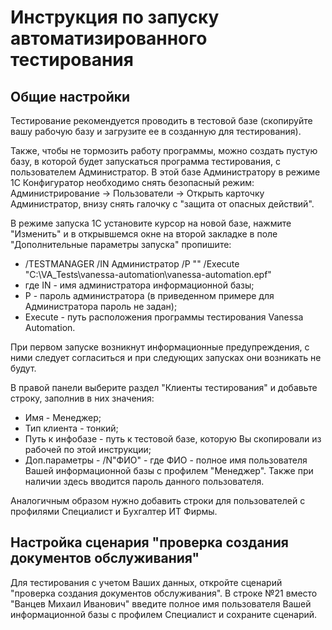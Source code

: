 # Инструкция по запуску автоматизированного тестирования

## Общие настройки
Тестирование рекомендуется проводить в тестовой базе (скопируйте вашу рабочую базу и загрузите ее в созданную для тестирования).

Также, чтобы не тормозить работу программы, можно создать пустую базу, в которой будет запускаться программа тестирования, с пользователем Администратор. В этой базе Администратору в режиме 1С Конфигуратор необходимо снять безопасный режим: Администрирование -> Пользователи -> Открыть карточку Администратор, внизу снять галочку с "защита от опасных действий".

В режиме запуска 1С установите курсор на новой базе, нажмите "Изменить" и в открывшемся окне на второй закладке в поле "Дополнительные параметры запуска" пропишите: 
- /TESTMANAGER /IN Администратор /P "" /Execute "C:\VA_Tests\vanessa-automation\vanessa-automation.epf"
- где IN - имя администратора информационной базы;
- Р - пароль администратора (в приведенном примере для Администратора пароль не задан);
- Execute - путь расположения программы тестирования Vanessa Automation.

При первом запуске возникнут информационные предупреждения, с ними следует согласиться и при следующих запусках они возникать не будут.

В правой панели выберите раздел "Клиенты тестирования" и добавьте строку, заполнив в них значения:
- Имя - Менеджер;
- Тип клиента - тонкий;
- Путь к инфобазе - путь к тестовой базе, которую Вы скопировали из рабочей по этой инструкции;
- Доп.параметры - /N"ФИО" - где ФИО - полное имя пользователя Вашей информационной базы с профилем "Менеджер". Также при наличии здесь вводится пароль данного пользователя.

Аналогичным образом нужно добавить строки для пользователей с профилями Специалист и Бухгалтер ИТ Фирмы.

## Настройка сценария "проверка создания документов обслуживания"
Для тестирования с учетом Ваших данных, откройте сценарий "проверка создания документов обслуживания". В строке №21 вместо "Ванцев Михаил Иванович" введите полное имя пользователя Вашей информационной базы с профилем Специалист и сохраните сценарий.
